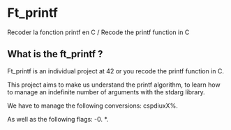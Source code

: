 # Ft_printf
Recoder la fonction printf en C / Recode the printf function in C 

## What is the ft_printf ?
Ft_printf is an individual project at 42 or you recode the printf function in C.

This project aims to make us understand the printf algorithm, to learn how to manage an indefinite number of arguments with the stdarg library.

We have to manage the following conversions: cspdiuxX%.

As well as the following flags: -0. *.
